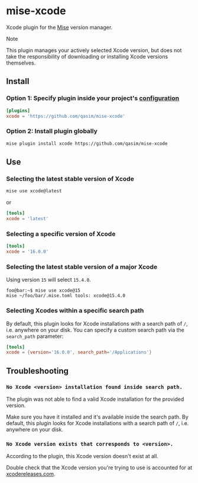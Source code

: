 # mise-xcode

Xcode plugin for the [Mise](https://github.com/jdx/mise) version manager.

> [!NOTE]
> This plugin manages your actively selected Xcode version, but does not take the responsibility of downloading or installing Xcode versions themselves.

## Install

### Option 1: Specify plugin inside your project's [configuration](https://mise.jdx.dev/configuration.html)

```toml
[plugins]
xcode = 'https://github.com/qasim/mise-xcode'
```

### Option 2: Install plugin globally

```bash
mise plugin install xcode https://github.com/qasim/mise-xcode
```

## Use

### Selecting the latest stable version of Xcode

```bash
mise use xcode@latest
```

or

```toml
[tools]
xcode = 'latest'
```

### Selecting a specific version of Xcode

```toml
[tools]
xcode = '16.0.0'
```

### Selecting the latest stable version of a major Xcode

Using version `15` will select `15.4.0`.

```console
foo@bar:~$ mise use xcode@15
mise ~/foo/bar/.mise.toml tools: xcode@15.4.0
```

### Selecting Xcodes within a specific search path

By default, this plugin looks for Xcode installations with a search path of `/`, i.e. anywhere on your disk.
You can specify a custom search path via the `search_path` parameter:

```toml
[tools]
xcode = {version='16.0.0', search_path='/Applications'}
```

## Troubleshooting

### ```No Xcode <version> installation found inside search path.```

The plugin was not able to find a valid Xcode installation for the provided version.

Make sure you have it installed and it's available inside the search path. By default, this plugin looks for Xcode installations with a search path of `/`, i.e. anywhere on your disk.

### ```No Xcode version exists that corresponds to <version>.```

According to the plugin, this Xcode version doesn't exist at all.

Double check that the Xcode version you're trying to use is accounted for at [xcodereleases.com](https://xcodereleases.com/).
